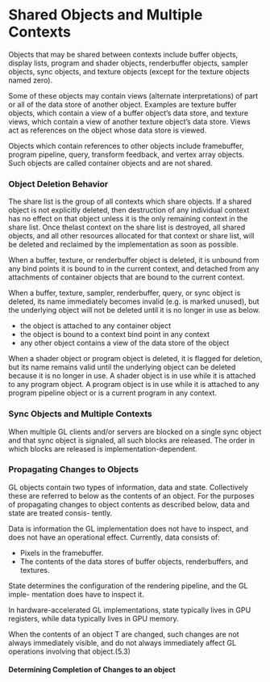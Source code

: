 # Shared Objects and Multiple Contexts 

Objects that may be shared between contexts include buffer objects, display lists, program and shader objects, renderbuffer objects, sampler objects, sync objects, and texture objects (except for the texture objects named zero).

Some of these objects may contain views (alternate interpretations) of part or all of the data store of another object. Examples are texture buffer objects, which contain a view of a buffer object’s data store, and texture views, which contain a
view of another texture object’s data store. Views act as references on the object whose data store is viewed.

Objects which contain references to other objects include framebuffer, program pipeline, query, transform feedback, and vertex array objects. Such objects are called container objects and are not shared.


### Object Deletion Behavior 

The share list is the group of all contexts which share objects. If a shared object is not explicitly deleted, then destruction of any individual context has no effect on that object unless it is the only remaining context in the share list. Once thelast context on the share list is destroyed, all shared objects, and all other resources allocated for that context or share list, will be deleted and reclaimed by the implementation as soon as possible.

When a buffer, texture, or renderbuffer object is deleted, it is unbound from any bind points it is bound to in the current context, and detached from any attachments of container objects that are bound to the current context.

When a buffer, texture, sampler, renderbuffer, query, or sync object is deleted, its name immediately becomes invalid (e.g. is marked unused), but the underlying object will not be deleted until it is no longer in use as below.

- the object is attached to any container object
- the object is bound to a context bind point in any context
- any other object contains a view of the data store of the object


When a shader object or program object is deleted, it is flagged for deletion, but its name remains valid until the underlying object can be deleted because it is no longer in use. A shader object is in use while it is attached to any program object.
A program object is in use while it is attached to any program pipeline object or is a current program in any context.

### Sync Objects and Multiple Contexts 

When multiple GL clients and/or servers are blocked on a single sync object and that sync object is signaled, all such blocks are released. The order in which blocks are released is implementation-dependent.

### Propagating Changes to Objects 

GL objects contain two types of information, data and state. Collectively these are referred to below as the contents of an object. For the purposes of propagating changes to object contents as described below, data and state are treated consis-
tently.

Data is information the GL implementation does not have to inspect, and does not have an operational effect. Currently, data consists of:

- Pixels in the framebuffer.
- The contents of the data stores of buffer objects, renderbuffers, and textures. 

State determines the configuration of the rendering pipeline, and the GL imple- mentation does have to inspect it.

In hardware-accelerated GL implementations, state typically lives in GPU registers, while data typically lives in GPU memory.

When the contents of an object T are changed, such changes are not always immediately visible, and do not always immediately affect GL operations involving that object.(5.3)


#### Determining Completion of Changes to an object 




